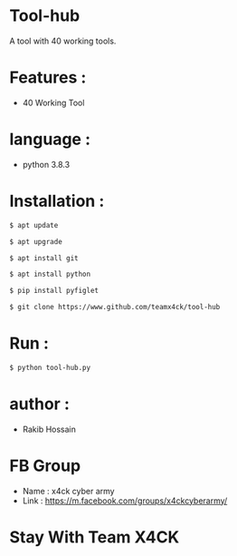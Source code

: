 # Tool-hub
A tool with 40 working tools.

# Features :
* 40 Working Tool
# language :
* python 3.8.3

# Installation :
```bash
$ apt update

$ apt upgrade

$ apt install git

$ apt install python

$ pip install pyfiglet

$ git clone https://www.github.com/teamx4ck/tool-hub
```
# Run :
```bash
$ python tool-hub.py
```
# author :
* Rakib Hossain

# FB Group
* Name : x4ck cyber army
* Link : https://m.facebook.com/groups/x4ckcyberarmy/

# Stay With Team X4CK
